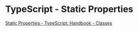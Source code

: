 # TypeScript - Static Properties

[Static Properties - TypeScript: Handbook - Classes](https://www.typescriptlang.org/docs/handbook/classes.html#static-properties)
